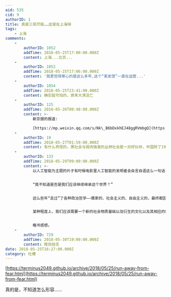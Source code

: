 ```yaml
---
aid: 535
cid: 9
authorID: 1
title: 真是三观尽毁……这是在上海呀
tags:
    - 上海
comments:
    -
        authorID: 1052
        addTime: 2018-05-25T17:00:00.000Z
        content: 上海...北京...
    -
        authorID: 1052
        addTime: 2018-05-25T17:06:00.000Z
        content: '我更觉得寒心的是这么多年,这个“美发馆”一直在运营...'
    -
        authorID: 1054
        addTime: 2018-05-25T23:41:00.000Z
        content: 确实挺可怕的，原来大清没亡
    -
        authorID: 125
        addTime: 2018-05-26T00:48:00.000Z
        content: >-
            新京报的报道:  

            [https://mp.weixin.qq.com/s/Nk\_B6bDxkhEJ48ggRVmbgQ](https://mp.weixin.qq.com/s/Nk_B6bDxkhEJ48ggRVmbgQ)
    -
        authorID: 19
        addTime: 2018-05-27T01:59:00.000Z
        content: 有什么奇怪的，黑社会与弱肉强食的丛林社会是一对好伙伴，中国除了1949～1979年间没有黑恶势力之外，哪一年没有这种事？
    -
        authorID: 133
        addTime: 2018-05-29T09:09:00.000Z
        content: >-
            以人工智能为主题的片子有时候电影里人工智能的发明者会自言自语这么一句话：


            “我不知道是否是我们应该继续继承这个世界？”


            这么些年“走过”了各种政治哲学——儒家的、社会主义的、自由主义的，最终都因为一些很pivotal的事件认知到这些哲学在提倡一种善的同时，也故意掩藏了其对应的人的恶——更准确地来说是人作为一种动物从丛林社会里进化而来继承的动物性。而这种恶都像此报道一样，并不为人所知，也不被高层的知识分子或者精英传播，因为仅仅暴露侬疮而没有药膏只会使机体崩坏。


            某种程度上，我们应该需要一个新的社会物质基础以及衍生的文化以及其相应的制度化。


            略书感想。
    -
        authorID: 729
        addTime: 2018-05-30T19:09:00.000Z
        content: 瞠目结舌
date: 2018-05-25T16:27:00.000Z
category: 吐槽
---
```


[https://terminus2049.github.io/archive/2018/05/25/run-away-from-fear.html](https://terminus2049.github.io/archive/2018/05/25/run-away-from-fear.html)

真的是，不知道怎么形容……
